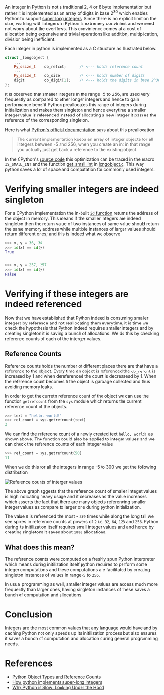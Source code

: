 An integer in Python is not a traditional 2, 4 or 8 byte implementation but rather it is implemented as an array of digits in base 2<sup>30</sup> which enables Python to support [super long integers](https://arpitbhayani.me/blogs/super-long-integers). Since there is no explicit limit on the size, working with integers in Python is extremely convinient and we need not worry about the overflows. This convinience comes at a cost of allocation being expensive and trivial operations like addition, multiplication, division being inefficient.

Each integer in python is implemented as a C structure as illustrated below.

```cpp
struct _longobject {
    ...
    Py_ssize_t    ob_refcnt;      // <--- holds reference count
    ...
    Py_ssize_t    ob_size;        // <--- holds number of digits
    digit         ob_digit[1];    // <--- holds the digits in base 2^30
};
```

It is observed that smaller integers in the range -5 to 256, are used very frequently as compared to other longer integers and hence to gain performance benefit Python preallocates this range of integers during initialization and makes them singleton and hence everytime a smaller integer value is referenced instead of allocating a new integer it passes the reference of the corresponding singleton.

Here is what [Python's official documentation]((https://docs.python.org/3/c-api/long.html#c.PyLong_FromLong)) says about this preallocation

> The current implementation keeps an array of integer objects for all integers between -5 and 256, when you create an int in that range you actually just get back a reference to the existing object.

In the CPython's [source code](https://github.com/python/cpython/) this optimization can be traced in the macro `IS_SMALL_INT` and the function [get_small_int](https://github.com/python/cpython/blob/master/Objects/longobject.c#L40) in [longobject.c](https://github.com/python/cpython/blob/master/Objects/longobject.c). This way python saves a lot of space and computation for commonly used integers.

# Verifying smaller integers are indeed singleton
For a CPython implementation the in-built [`id` function](https://docs.python.org/3/library/functions.html#id) returns the address of the object in memory. This means if the smaller integers are indeed singleton then the return value of two instances of same value should return the same memory address while multiple instances of larger values should return different ones; and this is indeed what we observe

```py
>>> x, y = 36, 36
>>> id(x) == id(y)
True


>>> x, y = 257, 257
>>> id(x) == id(y)
False
```

# Verifying if these integers are indeed referenced
Now that we have established that Python indeed is consuming smaller integers by reference and not reallocating them everytime, it is time we check the hypothesis that Python indeed requires smaller integers and by creating singleton it is saving a bunch of allocations. We do this by checking reference counts of each of the interger values.

## Reference Counts
Reference counts holds the number of different places there are that have a reference to the object. Every time an object is referenced the `ob_refcnt` is increased by 1 and when dereferenced the count is decreasesd by 1. When the reference count becomes `0` the object is garbage collected and thus avoiding memory leaks.

In order to get the curretn reference count of the object we can use the function `getrefcount` from the `sys` module which returns the current reference count of the objects.

```py
>>> text = "hello, world!"
>>> ref_count = sys.getrefcount(text)
2
```

We can find the referecne count of a newly created text `hello, world!` as shown above. The function could also be applied to integer values and we can check the reference counts of each integer value

```py
>>> ref_count = sys.getrefcount(50)
11
```

When we do this for all the integers in range -5 to 300 we get the following distribution

![Reference counts of interger values](https://user-images.githubusercontent.com/4745789/82139531-03f8ef80-9846-11ea-8755-637df5852a30.png)

The above graph sggests that the reference count of smaller integet values is high indicating heavy usage and it decreases as the value increases which asserts the fact that there are many objects referencing smaller integer values as compare to larger one during python initialization.

The value `0` is referenced the most - `359` times while along the long tail we see spikes in reference counts at powers of `2` i.e. `32`, `64`, `128` and `256`. Python during its initilization itself requires small integer values and and hence by creating singletons it saves about `1993` allocations.

## What does this mean?
The reference counts were computed on a freshly spun Python interpreter which means during initilization itself python requires to perform some integer computations and these computations are facilitated by creating singleton instances of values in range`-5` to `256`.

In usual programming as well, smaller integer values are access much more frequently than larger ones, having singleton instances of these saves a bunch of computation and allocations.

# Conclusion
Integers are the most common values that any language would have and by caching Python not only speeds up its initilization process but also ensures it saves a bunch of computation and allocation during general programming needs.

# References
 - [Python Object Types and Reference Counts](https://docs.python.org/3/c-api/intro.html#objects-types-and-reference-counts)
 - [How python implements super-long integers](https://arpitbhayani.me/blogs/super-long-integers)
 - [Why Python is Slow: Looking Under the Hood](http://jakevdp.github.io/blog/2014/05/09/why-python-is-slow/)
